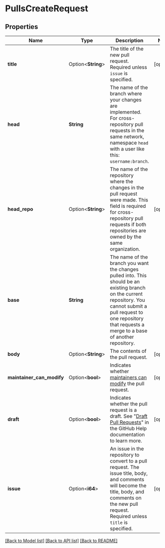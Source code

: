 # PullsCreateRequest

## Properties

Name | Type | Description | Notes
------------ | ------------- | ------------- | -------------
**title** | Option<**String**> | The title of the new pull request. Required unless `issue` is specified. | [optional]
**head** | **String** | The name of the branch where your changes are implemented. For cross-repository pull requests in the same network, namespace `head` with a user like this: `username:branch`. | 
**head_repo** | Option<**String**> | The name of the repository where the changes in the pull request were made. This field is required for cross-repository pull requests if both repositories are owned by the same organization. | [optional]
**base** | **String** | The name of the branch you want the changes pulled into. This should be an existing branch on the current repository. You cannot submit a pull request to one repository that requests a merge to a base of another repository. | 
**body** | Option<**String**> | The contents of the pull request. | [optional]
**maintainer_can_modify** | Option<**bool**> | Indicates whether [maintainers can modify](https://docs.github.com/articles/allowing-changes-to-a-pull-request-branch-created-from-a-fork/) the pull request. | [optional]
**draft** | Option<**bool**> | Indicates whether the pull request is a draft. See \"[Draft Pull Requests](https://docs.github.com/articles/about-pull-requests#draft-pull-requests)\" in the GitHub Help documentation to learn more. | [optional]
**issue** | Option<**i64**> | An issue in the repository to convert to a pull request. The issue title, body, and comments will become the title, body, and comments on the new pull request. Required unless `title` is specified. | [optional]

[[Back to Model list]](../README.md#documentation-for-models) [[Back to API list]](../README.md#documentation-for-api-endpoints) [[Back to README]](../README.md)



